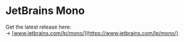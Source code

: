 # JetBrains Mono

Get the latest release here:  
&rarr; [www.jetbrains.com/lp/mono/](https://www.jetbrains.com/lp/mono/)
